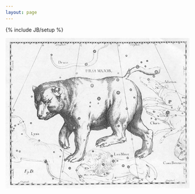 ```yaml
---
layout: page
---
```

{% include JB/setup %}

<!-- Read [Jekyll Quick Start](http://jekyllbootstrap.com/usage/jekyll-quick-start.html) //-->

[<img src = "bear.jpg">](about.html)

